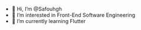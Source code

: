 - 👋 Hi, I’m @Safouhgh
- 👀 I’m interested in Front-End Software Engineering
- 🌱 I’m currently learning Flutter

